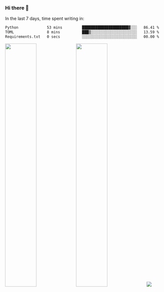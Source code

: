 ### Hi there 👋

In the last 7 days, time spent writing in:

<!--START_SECTION:waka-->

```txt
Python             53 mins         █████████████████████▓░░░   86.41 %
TOML               8 mins          ███▒░░░░░░░░░░░░░░░░░░░░░   13.59 %
Requirements.txt   0 secs          ░░░░░░░░░░░░░░░░░░░░░░░░░   00.00 %
```

<!--END_SECTION:waka-->

<img src="https://wakatime.com/share/@jimtje/5d0c92de-08f8-4a72-8f2f-6a9693d1e318.svg" width=45% height=45%> <img src="https://wakatime.com/share/@jimtje/501498ae-bda5-4da7-a89d-b40bcdd5556d.svg" width=45% height=45%>
![](https://hit.yhype.me/github/profile?user_id=43537315)

